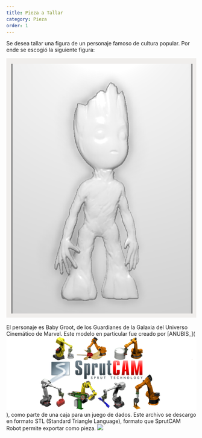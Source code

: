```yaml
---
title: Pieza a Tallar
category: Pieza
order: 1
---
```


Se desea tallar una figura de un personaje famoso de cultura popular. Por ende se escogió la siguiente figura:

![Alt text](../../images/ResultadoEsperado.png?raw=true "Posicion")

El personaje es Baby Groot, de los Guardianes de la Galaxia del Universo Cinemático de Marvel.
Este modelo en particular fue creado por [ANUBIS_](![Alt text](../../images/SprutCAM1.png?raw=true "Posicion")), como parte de una caja para un juego de dados.
Este archivo se descargo en formato STL (Standard Triangle Language), formato que SprutCAM Robot permite exportar como pieza.
![](//placehold.it/800x600)
